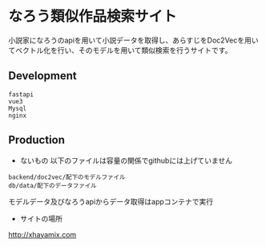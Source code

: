 # なろう類似作品検索サイト
小説家になろうのapiを用いて小説データを取得し、あらすじをDoc2Vecを用いてベクトル化を行い、そのモデルを用いて類似検索を行うサイトです。

## Development

```plain
fastapi
vue3
Mysql
nginx
```

## Production

* ないもの
以下のファイルは容量の関係でgithubには上げていません
```plain
backend/doc2vec/配下のモデルファイル
db/data/配下のデータファイル
```
モデルデータ及びなろうapiからデータ取得はappコンテナで実行


* サイトの場所

http://xhayamix.com
